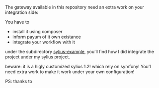 The gateway available in this repository need an extra work on your integration side:

You have to
 - install it using composer
 - inform payum of it own existance
 - integrate your workflow with it

under the subdirectory [sylius-example](./sylius-example), you'll find how I did integrate the project under my sylius project.

beware: it is a higly customized sylius 1.2! which rely on symfony!
You'l need extra work to make it work under your own configuration!

PS: thanks to 

